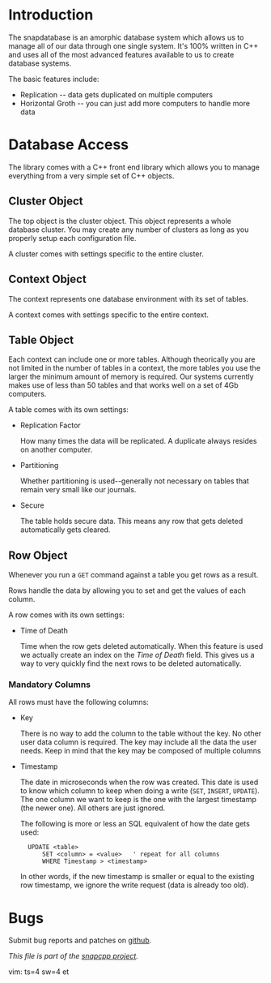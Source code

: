 
# Introduction

The snapdatabase is an amorphic database system which allows us to manage
all of our data through one single system. It's 100% written in C++ and
uses all of the most advanced features available to us to create database
systems.

The basic features include:

* Replication -- data gets duplicated on multiple computers
* Horizontal Groth -- you can just add more computers to handle more data


# Database Access

The library comes with a C++ front end library which allows you to manage
everything from a very simple set of C++ objects.

## Cluster Object

The top object is the cluster object. This object represents a whole
database cluster. You may create any number of clusters as long as
you properly setup each configuration file.

A cluster comes with settings specific to the entire cluster.

## Context Object

The context represents one database environment with its set of tables.

A context comes with settings specific to the entire context.

## Table Object

Each context can include one or more tables. Although theorically you are
not limited in the number of tables in a context, the more tables you use
the larger the minimum amount of memory is required. Our systems currently
makes use of less than 50 tables and that works well on a set of 4Gb
computers.

A table comes with its own settings:

* Replication Factor

    How many times the data will be replicated. A duplicate always resides
    on another computer.

* Partitioning

    Whether partitioning is used--generally not necessary on tables that
    remain very small like our journals.

* Secure

    The table holds secure data. This means any row that gets deleted
    automatically gets cleared.

## Row Object

Whenever you run a `GET` command against a table you get rows as a result.

Rows handle the data by allowing you to set and get the values of each
column.

A row comes with its own settings:

* Time of Death

    Time when the row gets deleted automatically. When this feature is used
    we actually create an index on the _Time of Death_ field. This gives us
    a way to very quickly find the next rows to be deleted automatically.

### Mandatory Columns

All rows must have the following columns:

* Key

    There is no way to add the column to the table without the key.
    No other user data column is required. The key may include all
    the data the user needs. Keep in mind that the key may be composed
    of multiple columns

* Timestamp

    The date in microseconds when the row was created. This date is
    used to know which column to keep when doing a write (`SET`,
    `INSERT`, `UPDATE`). The one column we want to keep is the one
    with the largest timestamp (the newer one). All others are just
    ignored.

    The following is more or less an SQL equivalent of how the date
    gets used:

        UPDATE <table>
            SET <column> = <value>   ' repeat for all columns
            WHERE Timestamp > <timestamp>

    In other words, if the new timestamp is smaller or equal to the
    existing row timestamp, we ignore the write request (data is already
    too old).

# Bugs

Submit bug reports and patches on
[github](https://github.com/m2osw/snapcpp/issues).


_This file is part of the [snapcpp project](https://snapwebsites.org/)._

vim: ts=4 sw=4 et
